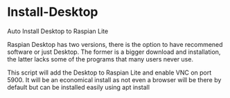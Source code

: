 # Install-Desktop
Auto Install Desktop to Raspian Lite

Raspian Desktop has two versions, there is the option to have recommened software or just Desktop.  The former is a bigger
download and installation, the latter lacks some of the programs that many users never use.

This script will add the Desktop to Raspian Lite and enable VNC on port 5900.  It will be an economical install as not even 
a browser will be there by default but can be installed easily using apt install <package>
  
